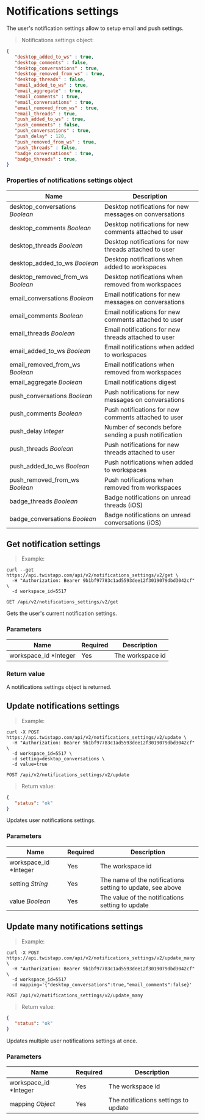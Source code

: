 # Notifications settings

The user's notification settings allow to setup email and push settings.

> Notifications settings object:

```json
{
   "desktop_added_to_ws" : true,
   "desktop_comments" : false,
   "desktop_conversations" : true,
   "desktop_removed_from_ws" : true,
   "desktop_threads" : false,
   "email_added_to_ws" : true,
   "email_aggregate" : true,
   "email_comments" : true,
   "email_conversations" : true,
   "email_removed_from_ws" : true,
   "email_threads" : true,
   "push_added_to_ws" : true,
   "push_comments" : false,
   "push_conversations" : true,
   "push_delay" : 120,
   "push_removed_from_ws" : true,
   "push_threads" : false,
   "badge_conversations" : true,
   "badge_threads" : true,
}
```

### Properties of notifications settings object

| Name | Description |
| ---- | --- |
| desktop_conversations *Boolean* | Desktop notifications for new messages on conversations |
| desktop_comments *Boolean* | Desktop notifications for new comments attached to user |
| desktop_threads *Boolean* | Desktop notifications for new threads attached to user |
| desktop_added_to_ws *Boolean* | Desktop notifications when added to workspaces |
| desktop_removed_from_ws *Boolean* | Desktop notifications when removed from workspaces |
| email_conversations *Boolean* | Email notifications for new messages on conversations |
| email_comments *Boolean* | Email notifications for new comments attached to user |
| email_threads *Boolean* | Email notifications for new threads attached to user |
| email_added_to_ws *Boolean* | Email notifications when added to workspaces |
| email_removed_from_ws *Boolean* | Email notifications when removed from workspaces |
| email_aggregate *Boolean* | Email notifications digest |
| push_conversations *Boolean* | Push notifications for new messages on conversations |
| push_comments *Boolean* | Push notifications for new comments attached to user |
| push_delay *Integer* | Number of seconds before sending a push notification |
| push_threads *Boolean* | Push notifications for new threads attached to user |
| push_added_to_ws *Boolean* | Push notifications when added to workspaces |
| push_removed_from_ws *Boolean* | Push notifications when removed from workspaces |
| badge_threads *Boolean* | Badge notifications on unread threads (iOS) |
| badge_conversations *Boolean* | Badge notifications on unread conversations (iOS) |


## Get notification settings

> Example:

```shell
curl --get https://api.twistapp.com/api/v2/notifications_settings/v2/get \
  -H "Authorization: Bearer 9b1bf97783c1ad5593dee12f3019079dbd3042cf" \ 
  -d workspace_id=5517
```

`GET /api/v2/notifications_settings/v2/get`

Gets the user's current notification settings.

### Parameters

| Name | Required | Description |
| ---- | -------- | ----------- |
| workspace_id *Integer | Yes | The workspace id |

### Return value

A notifications settings object is returned.


## Update notifications settings

> Example:

```shell
curl -X POST https://api.twistapp.com/api/v2/notifications_settings/v2/update \
  -H "Authorization: Bearer 9b1bf97783c1ad5593dee12f3019079dbd3042cf" \ 
  -d workspace_id=5517 \
  -d setting=desktop_conversations \
  -d value=true
```

`POST /api/v2/notifications_settings/v2/update`

> Return value:

```json
{
   "status": "ok"
}
```

Updates user notifications settings.

### Parameters

| Name | Required | Description |
| ---- | -------- | ----------- |
| workspace_id *Integer | Yes | The workspace id |
| setting *String* | Yes | The name of the notifications setting to update, see above |
| value *Boolean* | Yes | The value of the notifications setting to update |


## Update many notifications settings

> Example:

```shell
curl -X POST https://api.twistapp.com/api/v2/notifications_settings/v2/update_many \
  -H "Authorization: Bearer 9b1bf97783c1ad5593dee12f3019079dbd3042cf" \ 
  -d workspace_id=5517
  -d mapping='{"desktop_conversations":true,"email_comments":false}'
```

`POST /api/v2/notifications_settings/v2/update_many`

> Return value:

```json
{
   "status": "ok"
}
```

Updates multiple user notifications settings at once.

### Parameters

| Name | Required | Description |
| ---- | -------- | ----------- |
| workspace_id *Integer | Yes | The workspace id |
| mapping *Object* | Yes | The notifications settings to update |
